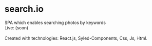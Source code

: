 # search.io
SPA which enables searching photos by keywords<br>
Live: (soon)
<br><br>
Created with technologies: React.js, Syled-Components, Css, Js, Html.

